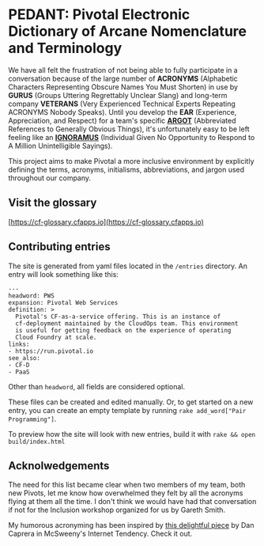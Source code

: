 # PEDANT: Pivotal Electronic Dictionary of Arcane Nomenclature and Terminology

We have all felt the frustration of not being able to fully participate in a
conversation because of the large number of **ACRONYMS** (Alphabetic Characters
Representing Obscure Names You Must Shorten) in use by **GURUS** (Groups
Uttering Regrettably Unclear Slang) and long-term company **VETERANS** (Very
Experienced Technical Experts Repeating ACRONYMS Nobody Speaks). Until you
develop the **EAR** (Experience, Appreciation, and Respect) for a team's
specific [**ARGOT**](https://en.wikipedia.org/wiki/Argot) (Abbreviated
References to Generally Obvious Things), it's unfortunately easy to be left
feeling like an
[**IGNORAMUS**](https://www.merriam-webster.com/dictionary/ignoramus)
(Individual Given No Opportunity to Respond to A Million Unintelligible
Sayings).

This project aims to make Pivotal a more inclusive environment by explicitly
defining the terms, acronyms, initialisms, abbreviations, and jargon used
throughout our company.

## Visit the glossary

[https://cf-glossary.cfapps.io](https://cf-glossary.cfapps.io)

## Contributing entries

The site is generated from yaml files located in the `/entries` directory. An
entry will look something like this:

```
---
headword: PWS
expansion: Pivotal Web Services
definition: >
  Pivotal's CF-as-a-service offering. This is an instance of 
  cf-deployment maintained by the CloudOps team. This environment
  is useful for getting feedback on the experience of operating 
  Cloud Foundry at scale.
links:
- https://run.pivotal.io
see_also:
- CF-D
- PaaS
```

Other than `headword`, all fields are considered optional.

These files can be created and edited manually. Or, to get started on a new
entry, you can create an empty template by running `rake add_word["Pair Programming"]`.

To preview how the site will look with new entries, build it with `rake && open build/index.html`

## Acknolwedgements

The need for this list became clear when two members of my team, both new
Pivots, let me know how overwhelmed they felt by all the acronyms flying at them
all the time. I don't think we would have had that conversation if not for the
Inclusion workshop organized for us by Gareth Smith.

My humorous acronyming has been inspired by [this delightful piece](https://www.mcsweeneys.net/articles/our-top-secret-army-base-uses-too-many-acronyms) by Dan Caprera in McSweeny's Internet Tendency. Check it out.
